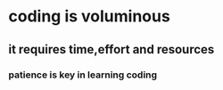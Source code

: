 # coding is voluminous
## it requires time,effort and resources
### patience is key in learning coding
